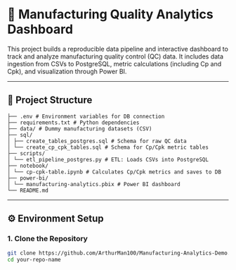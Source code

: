 # 🧪 Manufacturing Quality Analytics Dashboard

This project builds a reproducible data pipeline and interactive dashboard to track and analyze manufacturing quality control (QC) data. It includes data ingestion from CSVs to PostgreSQL, metric calculations (including Cp and Cpk), and visualization through Power BI.

---

## 📁 Project Structure
```
├── .env # Environment variables for DB connection
├── requirements.txt # Python dependencies
├── data/ # Dummy manufacturing datasets (CSV)
├── sql/
│ ├── create_tables_postgres.sql # Schema for raw QC data
│ └── create_cp_cpk_tables.sql # Schema for Cp/Cpk metric tables
├── scripts/
│ └── etl_pipeline_postgres.py # ETL: Loads CSVs into PostgreSQL
├── notebook/
│ └── cp-cpk-table.ipynb # Calculates Cp/Cpk metrics and saves to DB
├── power-bi/
│ └── manufacturing-analytics.pbix # Power BI dashboard
└── README.md
```

---

## ⚙️ Environment Setup

### 1. Clone the Repository

```bash
git clone https://github.com/ArthurMan100/Manufacturing-Analytics-Demo.git
cd your-repo-name
```
